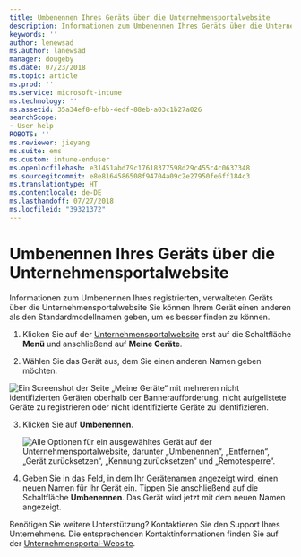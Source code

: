 ```yaml
---
title: Umbenennen Ihres Geräts über die Unternehmensportalwebsite
description: Informationen zum Umbenennen Ihres Geräts über die Unternehmensportalwebsite
keywords: ''
author: lenewsad
ms.author: lanewsad
manager: dougeby
ms.date: 07/23/2018
ms.topic: article
ms.prod: ''
ms.service: microsoft-intune
ms.technology: ''
ms.assetid: 35a34ef8-efbb-4edf-88eb-a03c1b27a026
searchScope:
- User help
ROBOTS: ''
ms.reviewer: jieyang
ms.suite: ems
ms.custom: intune-enduser
ms.openlocfilehash: e31451abd79c17618377598d29c455c4c0637348
ms.sourcegitcommit: e8e8164586508f94704a09c2e27950fe6ff184c3
ms.translationtype: HT
ms.contentlocale: de-DE
ms.lasthandoff: 07/27/2018
ms.locfileid: "39321372"
---
```

# <a name="rename-your-device-from-the-company-portal-website"></a>Umbenennen Ihres Geräts über die Unternehmensportalwebsite

Informationen zum Umbenennen Ihres registrierten, verwalteten Geräts über die Unternehmensportalwebsite Sie können Ihrem Gerät einen anderen als den Standardmodellnamen geben, um es besser finden zu können.  

1. Klicken Sie auf der [Unternehmensportalwebsite](https://portal.manage.microsoft.com/HelpDeskDialog) erst auf die Schaltfläche __Menü__ und anschließend auf __Meine Geräte__.

2. Wählen Sie das Gerät aus, dem Sie einen anderen Namen geben möchten.

![Ein Screenshot der Seite „Meine Geräte“ mit mehreren nicht identifizierten Geräten oberhalb der Banneraufforderung, nicht aufgelistete Geräte zu registrieren oder nicht identifizierte Geräte zu identifizieren.](./media/macOS_enroll_002_tap_here_banner.png)  

3. Klicken Sie auf **Umbenennen**.  

   ![Alle Optionen für ein ausgewähltes Gerät auf der Unternehmensportalwebsite, darunter „Umbenennen“, „Entfernen“, „Gerät zurücksetzen“, „Kennung zurücksetzen“ und „Remotesperre“. ](./media/iwp-screen-with-all-options.png)  
    

4. Geben Sie in das Feld, in dem Ihr Gerätenamen angezeigt wird, einen neuen Namen für Ihr Gerät ein. Tippen Sie anschließend auf die Schaltfläche **Umbenennen**. Das Gerät wird jetzt mit dem neuen Namen angezeigt.

Benötigen Sie weitere Unterstützung? Kontaktieren Sie den Support Ihres Unternehmens. Die entsprechenden Kontaktinformationen finden Sie auf der [Unternehmensportal-Website](https://portal.manage.microsoft.com/HelpDeskDialog).
